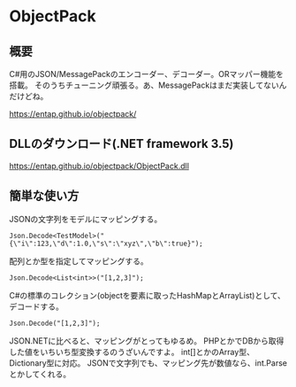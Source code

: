 # ObjectPack
## 概要
C#用のJSON/MessagePackのエンコーダー、デコーダー。ORマッパー機能を搭載。
そのうちチューニング頑張る。あ、MessagePackはまだ実装してないんだけどね。

https://entap.github.io/objectpack/

## DLLのダウンロード(.NET framework 3.5)
https://entap.github.io/objectpack/ObjectPack.dll

## 簡単な使い方

JSONの文字列をモデルにマッピングする。

    Json.Decode<TestModel>("{\"i\":123,\"d\":1.0,\"s\":\"xyz\",\"b\":true}");

配列とか型を指定してマッピングする。

    Json.Decode<List<int>>("[1,2,3]");

C#の標準のコレクション(objectを要素に取ったHashMapとArrayList)として、デコードする。

    Json.Decode("[1,2,3]");

JSON.NETに比べると、マッピングがとってもゆるめ。
PHPとかでDBから取得した値をいちいち型変換するのうざいんですよ。
int[]とかのArray型、Dictionary型に対応。
JSONで文字列でも、マッピング先が数値なら、int.Parseとかしてくれる。
